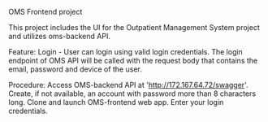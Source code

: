 OMS Frontend project

This project includes the UI for the Outpatient Management System project and utilizes oms-backend API.

Feature:
Login - User can login using valid login credentials. The login endpoint of OMS API will be called with the request body that contains the email, password and device of the user.

Procedure:
Access OMS-backend API at 'http://172.167.64.72/swagger'.
Create, if not available, an account with password more than 8 characters long.
Clone and launch OMS-frontend web app.
Enter your login credentials.